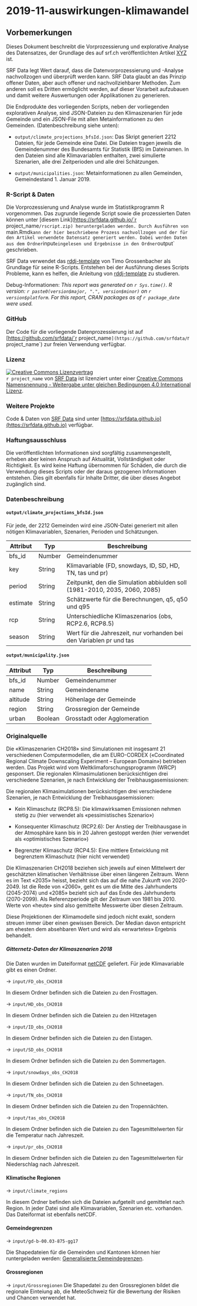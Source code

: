 # 2019-11-auswirkungen-klimawandel

## Vorbemerkungen

Dieses Dokument beschreibt die Vorprozessierung und explorative Analyse des Datensatzes, der Grundlage des auf srf.ch veröffentlichten Artikel [XYZ](https://www.srf.ch/data) ist.

SRF Data legt Wert darauf, dass die Datenvorprozessierung und -Analyse nachvollzogen und überprüft werden kann. SRF Data glaubt an das Prinzip offener Daten, aber auch offener und nachvollziehbarer Methoden. Zum anderen soll es Dritten ermöglicht werden, auf dieser Vorarbeit aufzubauen und damit weitere Auswertungen oder Applikationen zu generieren. 

Die Endprodukte des vorliegenden Scripts, neben der vorliegenden explorativen Analyse, sind JSON-Dateien zu den Klimaszenarien für jede Gemeinde und ein JSON-File mit allen Metainformationen zu den Gemeinden. (Datenbeschreibung siehe unten):

* `output/climate_projections_bfsId.json`: Das Skript generiert 2212 Dateien, für jede Gemeinde eine Datei. Die Dateien tragen jeweils die Gemeindenummer des Bundesamts für Statistik (BfS) im Dateinamen. In den Dateien sind alle Klimavariablen enthalten, zwei simulierte Szenarien, alle drei Zeitperioden und alle drei Schätzungen.

* `output/municipalities.json`: Metainformationen zu allen Gemeinden, Gemeindestand 1. Januar 2019.

### R-Script & Daten

Die Vorprozessierung und Analyse wurde im Statistikprogramm R vorgenommen. Das zugrunde liegende Script sowie die prozessierten Daten können unter [diesem Link](https://srfdata.github.io/`r project_name`/rscript.zip) heruntergeladen werden. Durch Ausführen von `main.Rmd` kann der hier beschriebene Prozess nachvollzogen und der für den Artikel verwendete Datensatz generiert werden. Dabei werden Daten aus dem Ordner `input` eingelesen und Ergebnisse in den Ordner `output` geschrieben. 

SRF Data verwendet das [rddj-template](https://github.com/grssnbchr/rddj-template) von Timo Grossenbacher als Grundlage für seine R-Scripts.  Entstehen bei der Ausführung dieses Scripts Probleme, kann es helfen, die Anleitung von [rddj-template](https://github.com/grssnbchr/rddj-template) zu studieren. 

Debug-Informationen: *This report was generated on `r Sys.time()`. R version: `r paste0(version$major, ".", version$minor)` on `r version$platform`. For this report, CRAN packages as of `r package_date` were used.*

### GitHub

Der Code für die vorliegende Datenprozessierung ist auf [https://github.com/srfdata/`r project_name`](https://github.com/srfdata/`r project_name`) zur freien Verwendung verfügbar. 


### Lizenz

<a rel="license" href="http://creativecommons.org/licenses/by-sa/4.0/"><img alt="Creative Commons Lizenzvertrag" style="border-width:0" src="https://i.creativecommons.org/l/by-sa/4.0/88x31.png" /></a><br /><span xmlns:dct="http://purl.org/dc/terms/" href="http://purl.org/dc/dcmitype/Dataset" property="dct:title" rel="dct:type">`r project_name`</span> von <a xmlns:cc="http://creativecommons.org/ns#" href="https://github.com/srfdata/`r project_name`" property="cc:attributionName" rel="cc:attributionURL">SRF Data</a> ist lizenziert unter einer <a rel="license" href="http://creativecommons.org/licenses/by-sa/4.0/">Creative Commons Namensnennung - Weitergabe unter gleichen Bedingungen 4.0 International Lizenz</a>.

### Weitere Projekte

Code & Daten von [SRF Data](https://srf.ch/data) sind unter [https://srfdata.github.io](https://srfdata.github.io) verfügbar.

### Haftungsausschluss

Die veröffentlichten Informationen sind sorgfältig zusammengestellt, erheben aber keinen Anspruch auf Aktualität, Vollständigkeit oder Richtigkeit. Es wird keine Haftung übernommen für Schäden, die  durch die Verwendung dieses Scripts oder der daraus gezogenen Informationen entstehen. Dies gilt ebenfalls für Inhalte Dritter, die über dieses Angebot zugänglich sind.

### Datenbeschreibung

#### `output/climate_projections_bfsId.json`

Für jede, der 2212 Gemeinden wird eine JSON-Datei generiert mit allen nötigen Klimavariablen, Szenarien, Perioden und Schätzungen.

| Attribut | Typ | Beschreibung |
|-------|------|-----------------------------------------------------------------------------|
| bfs_id | Number | Gemeindenummer |
| key | String | Klimavariable (FD, snowdays, ID, SD, HD, TN, tas und pr) |
| period | String  | Zeitpunkt, den die Simulation abbiulden soll (1981-2010, 2035, 2060, 2085) |
| estimate | String | Schätzwerte für die Berechnungen, q5, q50 und q95 |
| rcp | String | Unterschiedliche Klimaszenarios (obs, RCP2.6, RCP8.5) |
| season | String | Wert für die Jahreszeit, nur vorhanden bei den Variablen pr und tas |


#### `output/municipality.json`

| Attribut | Typ | Beschreibung |
|-------|------|-----------------------------------------------------------------------------|
| bfs_id | Number | Gemeindenummer |
| name | String | Gemeindename |
| altitude | String  | Höhenlage der Gemeinde |
| region | String | Grossregion der Gemeinde |
| urban | Boolean | Grosstadt oder Agglomeration |


### Originalquelle

Die «Klimaszenarien CH2018» sind Simulationen mit insgesamt 21 verschiedenen Computermodellen, die am EURO-CORDEX («Coordinated Regional Climate Downscaling Experiment – European Domain») betrieben werden. Das Projekt wird vom Weltklimaforschungsprogramm (WRCP) gesponsert.
Die regionalen Klimasimulationen berücksichtigen drei verschiedene Szenarien, je nach Entwicklung der Treibhausgasemissionen:

Die regionalen Klimasimulationen berücksichtigen drei verschiedene Szenarien, je nach Entwicklung der Treibhausgasemissionen:

* Kein Klimaschutz (RCP8.5): Die klimawirksamen Emissionen nehmen stetig zu (hier verwendet als «pessimistisches Szenario»)

* Konsequenter Klimaschutz (RCP2.6): Der Anstieg der Treibhausgase in der Atmosphäre kann bis in 20 Jahren gestoppt werden (hier verwendet als «optimistisches Szenario»)

* Begrenzter Klimaschutz (RCP4.5): Eine mittlere Entwicklung mit begrenztem Klimaschutz (hier nicht verwendet)

Die Klimaszenarien CH2018 beziehen sich jeweils auf einen Mittelwert der geschätzten klimatischen Verhältnisse über einen längeren Zeitraum. Wenn es im Text «2035» heisst, bezieht sich das auf die nahe Zukunft von 2020-2049. Ist die Rede von «2060», geht es um die Mitte des Jahrhunderts (2045-2074) und «2085» bezieht sich auf das Ende des Jahrhunderts (2070-2099). Als Referenzperiode gilt der Zeitraum von 1981 bis 2010. Werte von «heute» sind also gemittelte Messwerte über diesen Zeitraum.

Diese Projektionen der Klimamodelle sind jedoch nicht exakt, sondern streuen immer über einen gewissen Bereich. Der Median davon entspricht am ehesten dem absehbaren Wert und wird als «erwartetes» Ergebnis behandelt.

##### Gitternetz-Daten der Klimaszenarien 2018
Die Daten wurden im Dateiformat [netCDF](https://www.unidata.ucar.edu/software/netcdf/docs/netcdf_introduction.html) geliefert. Für jede Klimavariable gibt es einen Ordner.

&rarr; `input/FD_obs_CH2018`

In diesem Ordner befinden sich die Dateien zu den Frosttagen.

&rarr; `input/HD_obs_CH2018`

In diesem Ordner befinden sich die Dateien zu den Hitzetagen

&rarr; `input/ID_obs_CH2018`

In diesem Ordner befinden sich die Dateien zu den Eistagen.

&rarr; `input/SD_obs_CH2018`

In diesem Ordner befinden sich die Dateien zu den Sommertagen.

&rarr; `input/snowdays_obs_CH2018`

In diesem Ordner befinden sich die Dateien zu den Schneetagen.

&rarr; `input/TN_obs_CH2018`

In diesem Ordner befinden sich die Dateien zu den Tropennächten.

&rarr; `input/tas_obs_CH2018`

In diesem Ordner befinden sich die Dateien zu den Tagesmittelwerten für die Temperatur nach Jahreszeit.

&rarr; `input/pr_obs_CH2018`

In diesem Ordner befinden sich die Dateien zu den Tagesmittelwerten für Niederschlag nach Jahreszeit.


#### Klimatische Regionen
&rarr; `input/climate_regions`

In diesem Ordner befinden sich die Dateien aufgeteilt und gemittelet nach Region. In jeder Datei sind alle Klimavariablen, Szenarien etc. vorhanden. Das Dateiformat ist ebenfalls netCDF.

#### Gemeindegrenzen
&rarr; `input/gd-b-00.03-875-gg17`

Die Shapedateien für die Gemeinden und Kantonen können hier runtergeladen werden: [Generalisierte Gemeindegrenzen](https://www.bfs.admin.ch/bfs/de/home/dienstleistungen/geostat/geodaten-bundesstatistik/administrative-grenzen/generalisierte-gemeindegrenzen.assetdetail.1902553.html).

#### Grossregionen

&rarr; `input/Grossregionen`
Die Shapedatei zu den Grossregionen bildet die regionale Einteiung ab, die MeteoSchweiz für die Bewertung der Risiken und Chancen verwendet hat.